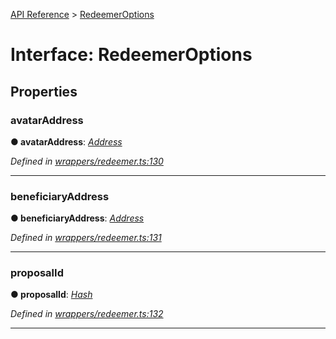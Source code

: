 [API Reference](../README.md) > [RedeemerOptions](../interfaces/RedeemerOptions.md)



# Interface: RedeemerOptions


## Properties
<a id="avatarAddress"></a>

###  avatarAddress

**●  avatarAddress**:  *[Address](../#Address)* 

*Defined in [wrappers/redeemer.ts:130](https://github.com/daostack/arc.js/blob/f343aa24/lib/wrappers/redeemer.ts#L130)*





___

<a id="beneficiaryAddress"></a>

###  beneficiaryAddress

**●  beneficiaryAddress**:  *[Address](../#Address)* 

*Defined in [wrappers/redeemer.ts:131](https://github.com/daostack/arc.js/blob/f343aa24/lib/wrappers/redeemer.ts#L131)*





___

<a id="proposalId"></a>

###  proposalId

**●  proposalId**:  *[Hash](../#Hash)* 

*Defined in [wrappers/redeemer.ts:132](https://github.com/daostack/arc.js/blob/f343aa24/lib/wrappers/redeemer.ts#L132)*





___


